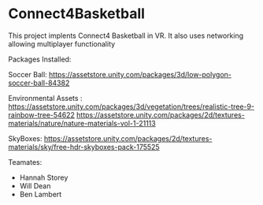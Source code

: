 # Connect4Basketball

This project implents Connect4 Basketball in VR. It also uses networking allowing multiplayer functionality


Packages Installed:

Soccer Ball: https://assetstore.unity.com/packages/3d/low-polygon-soccer-ball-84382

Environmental Assets :
    https://assetstore.unity.com/packages/3d/vegetation/trees/realistic-tree-9-rainbow-tree-54622
    https://assetstore.unity.com/packages/2d/textures-materials/nature/nature-materials-vol-1-21113

SkyBoxes: https://assetstore.unity.com/packages/2d/textures-materials/sky/free-hdr-skyboxes-pack-175525

Teamates:
- Hannah Storey
- Will Dean
- Ben Lambert
